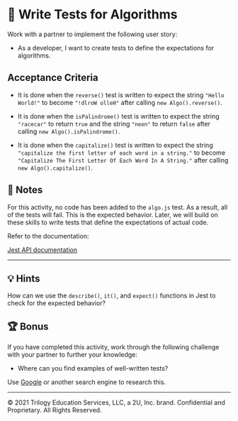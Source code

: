 # 📖 Write Tests for Algorithms

Work with a partner to implement the following user story:

* As a developer, I want to create tests to define the expectations for algorithms.

## Acceptance Criteria

* It is done when the `reverse()` test is written to expect the string `"Hello World!"` to become `"!dlroW olleH"` after calling `new Algo().reverse()`.

* It is done when the `isPalindrome()` test is written to expect the string `"racecar"` to return `true` and the string `"neon"` to return `false` after calling `new Algo().isPalindrome()`.

* It is done when the `capitalize()` test is written to expect the string `"capitalize the first letter of each word in a string."` to become `"Capitalize The First Letter Of Each Word In A String."` after calling `new Algo().capitalize()`.

## 📝 Notes

For this activity, no code has been added to the `algo.js` test. As a result, all of the tests will fail. This is the expected behavior. Later, we will build on these skills to write tests that define the expectations of actual code.

Refer to the documentation:

[Jest API documentation](https://jestjs.io/docs/en/api)

---

## 💡 Hints

How can we use the `describe()`, `it()`, and `expect()` functions in Jest to check for the expected behavior?

## 🏆 Bonus

If you have completed this activity, work through the following challenge with your partner to further your knowledge:

* Where can you find examples of well-written tests?

Use [Google](https://www.google.com) or another search engine to research this.

---
© 2021 Trilogy Education Services, LLC, a 2U, Inc. brand. Confidential and Proprietary. All Rights Reserved.
